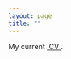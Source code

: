 ```yaml
--- 
layout: page
title: ""
---
```


My current <a href="pdfs/cvgithub.pdf" class="image fit"><img src="images/marr_pic.jpg" alt=""> CV </a>.

